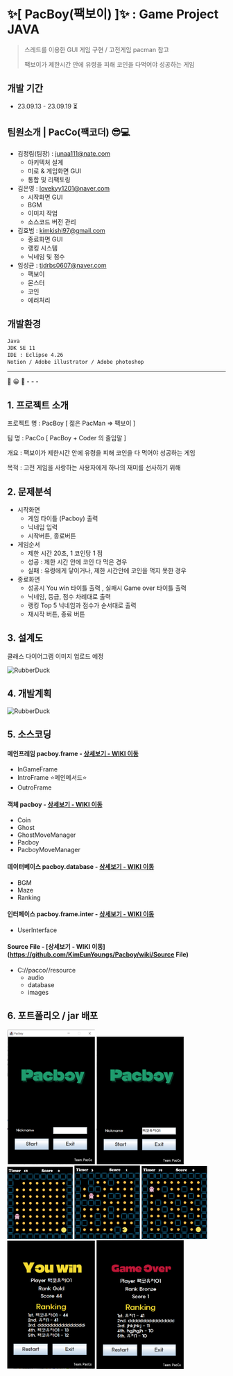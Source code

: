 # :sparkles:[ PacBoy(팩보이) ]:sparkles: : Game Project JAVA


> 스레드를 이용한 GUI 게임 구현 / 고전게임 pacman 참고
> 
> 팩보이가 제한시간 안에 유령을 피해 코인을 다먹어야 성공하는 게임

## 개발 기간
- 23.09.13 - 23.09.19 :hourglass_flowing_sand:
  
## 팀원소개 | PacCo(팩코더) :sunglasses::computer:
- 김정림(팀장) : [junaa111@nate.com](junaa111@nate.com)
  + 아키텍처 설계
  + 미로 & 게임화면 GUI
  + 통합 및 리팩토링
- 김은영 : [lovekyy1201@naver.com](mailto:lovekyy1201@naver.com)
  + 시작화면 GUI
  + BGM
  + 이미지 작업
  + 소스코드 버전 관리 
- 김효범 : [kimkishi97@gmail.com](mailto:kimkishi97@gmail.com)
  + 종료화면 GUI
  + 랭킹 시스템
  + 닉네임 및 점수
- 임성균 : [tjdrbs0607@naver.com](mailto:tjdrbs0607@naver.com)
  + 팩보이 
  + 몬스터 
  + 코인
  + 에러처리 
  
##  개발환경 

    Java      
    JDK SE 11
    IDE : Eclipse 4.26
    Notion / Adobe illustrator / Adobe photoshop
***
:crystal_ball: :grinning: :ghost: - - -  
## 1. 프로젝트 소개

프로젝트 명 : PacBoy [ 젊은 PacMan => 팩보이 ]

팀 명 : PacCo [ PacBoy + Coder 의 줄임말 ]

개요 : 팩보이가 제한시간 안에 유령을 피해 코인을 다 먹어야 성공하는 게임

목적 : 고전 게임을 사랑하는 사용자에게 하나의 재미를 선사하기 위해 


## 2. 문제분석

- 시작화면
    - 게임 타이틀 (Pacboy) 출력
    - 닉네임 입력
    - 시작버튼, 종료버튼
- 게임순서
    - 제한 시간 20초, 1 코인당 1 점
    - 성공 : 제한 시간 안에 코인 다 먹은 경우
    - 실패 : 유령에게 닿이거나, 제한 시간안에 코인을 먹지 못한 경우
- 종료화면
    - 성공시 You win 타이틀 출력 , 실패시 Game over 타이틀 출력
    - 닉네임, 등급, 점수 차례대로 출력
    - 랭킹 Top 5 닉네임과 점수가 순서대로 출력 
    - 재시작 버튼, 종료 버튼

## 3. 설계도

클래스 다이어그램 이미지 업로드 예정
  
<img src="/path/to/img.jpg" width="40%" height="30%" title="px(픽셀) 크기 설정" alt="RubberDuck"></img>

## 4. 개발계획

<img src="/path/to/img.jpg" width="40%" height="30%" title="px(픽셀) 크기 설정" alt="RubberDuck"></img>

## 5. 소스코딩

#### 메인프레임 pacboy.frame - [상세보기 - WIKI 이동](https://github.com/KimEunYoungs/Pacboy/wiki/pacboy.frame)
- InGameFrame 
- IntroFrame :star:메인메서드:star:
- OutroFrame

#### 객체 pacboy - [상세보기 - WIKI 이동](https://github.com/KimEunYoungs/Pacboy/wiki/pacboy)
- Coin
- Ghost
- GhostMoveManager
- Pacboy
- PacboyMoveManager
  
#### 데이터베이스 pacboy.database - [상세보기 - WIKI 이동](https://github.com/KimEunYoungs/Pacboy/wiki/pacboy.database)
- BGM
- Maze
- Ranking

#### 인터페이스 pacboy.frame.inter - [상세보기 - WIKI 이동](https://github.com/KimEunYoungs/Pacboy/wiki/pacboy.frame.inter)
- UserInterface

#### Source File - [상세보기 - WIKI 이동](https://github.com/KimEunYoungs/Pacboy/wiki/Source File)
- C://pacco//resource
  - audio
  - database
  - images

## 6. 포트폴리오 / jar 배포

<div>
  <img src="captureImg/01.png" width="40%" height="40%" title="px(픽셀) 크기 설정" alt="pacboyImg01"></img>
  <img src="captureImg/02.png" width="40%" height="40%" title="px(픽셀) 크기 설정" alt="pacboyImg02"></img>
</div>
<div>
  <img src="captureImg/03.png" width="30%" height="30%" title="px(픽셀) 크기 설정" alt="pacboyImg03"></img>
  <img src="captureImg/04.png" width="30%" height="30%" title="px(픽셀) 크기 설정" alt="pacboyImg04"></img>
  <img src="captureImg/05.png" width="30%" height="30%" title="px(픽셀) 크기 설정" alt="pacboyImg05"></img>
</div>
<div>
  <img src="captureImg/06.png" width="40%" height="40%" title="px(픽셀) 크기 설정" alt="pacboyImg06"></img>
  <img src="captureImg/07.png" width="40%" height="40%" title="px(픽셀) 크기 설정" alt="pacboyImg07"></img>
</div>

